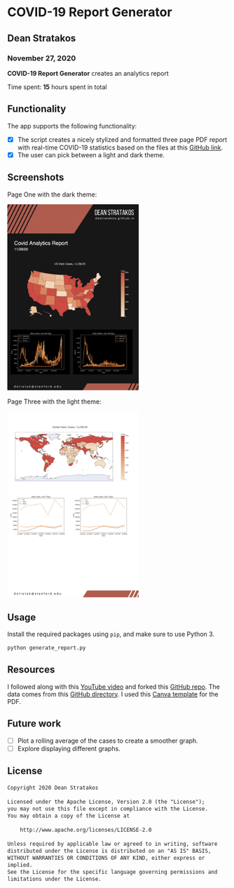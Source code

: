 # COVID-19 Report Generator

## Dean Stratakos
### November 27, 2020

**COVID-19 Report Generator** creates an analytics report 

Time spent: **15** hours spent in total

## Functionality 

The app supports the following functionality:
- [x] The script creates a nicely stylized and formatted three page  PDF report
with real-time COVID-19 statistics based on the files at this
[GitHub link](https://raw.githubusercontent.com/CSSEGISandData/COVID-19/master/csse_covid_19_data/csse_covid_19_time_series/).
- [x] The user can pick between a light and dark theme.

## Screenshots

Page One with the dark theme:

<img src="resources/first_page_dark.png" title="Cover Page Dark" alt="Cover Page Dark" width="300"/>

Page Three with the light theme:

<img src="resources/third_page.png" title="Third Page" alt="Third Page" width="300"/>

## Usage

Install the required packages using `pip`, and make sure to use Python 3.

```sh
python generate_report.py
```

## Resources

I followed along with this [YouTube video](https://youtu.be/UmN2_R4KEg8) and
forked this [GitHub repo](https://github.com/KeithGalli/generate-analytics-report.git).
The data comes from this [GitHub directory](https://raw.githubusercontent.com/CSSEGISandData/COVID-19/master/csse_covid_19_data/csse_covid_19_time_series/).
I used this [Canva template](https://www.canva.com/templates/EADanhu4gjA-grey-lines-geometric-shapes-architecture-company-letterhead/) for the PDF.

## Future work
- [ ] Plot a rolling average of the cases to create a smoother graph.
- [ ] Explore displaying different graphs.

## License

    Copyright 2020 Dean Stratakos

    Licensed under the Apache License, Version 2.0 (the "License");
    you may not use this file except in compliance with the License.
    You may obtain a copy of the License at

        http://www.apache.org/licenses/LICENSE-2.0

    Unless required by applicable law or agreed to in writing, software
    distributed under the License is distributed on an "AS IS" BASIS,
    WITHOUT WARRANTIES OR CONDITIONS OF ANY KIND, either express or implied.
    See the License for the specific language governing permissions and
    limitations under the License.

